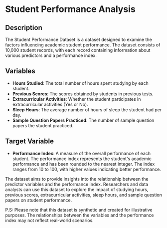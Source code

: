 # Student Performance Analysis

## Description
The Student Performance Dataset is a dataset designed to examine the factors influencing academic student performance. The dataset consists of 10,000 student records, with each record containing information about various predictors and a performance index.

## Variables
- **Hours Studied**: The total number of hours spent studying by each student.
- **Previous Scores**: The scores obtained by students in previous tests.
- **Extracurricular Activities**: Whether the student participates in extracurricular activities (Yes or No).
- **Sleep Hours**: The average number of hours of sleep the student had per day.
- **Sample Question Papers Practiced**: The number of sample question papers the student practiced.

## Target Variable
- **Performance Index**: A measure of the overall performance of each student. The performance index represents the student's academic performance and has been rounded to the nearest integer. The index ranges from 10 to 100, with higher values indicating better performance.

The dataset aims to provide insights into the relationship between the predictor variables and the performance index. Researchers and data analysts can use this dataset to explore the impact of studying hours, previous scores, extracurricular activities, sleep hours, and sample question papers on student performance.

P.S: Please note that this dataset is synthetic and created for illustrative purposes. The relationships between the variables and the performance index may not reflect real-world scenarios.

